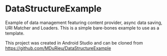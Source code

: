# DataStructureExample

Example of data management featuring content provider, async data saving, URI Matcher and Loaders. This is a simple bare-bones
example to use as a template.

This project was created in Android Studio and can be cloned from https://github.com/MDuRieu/DataStructureExample
